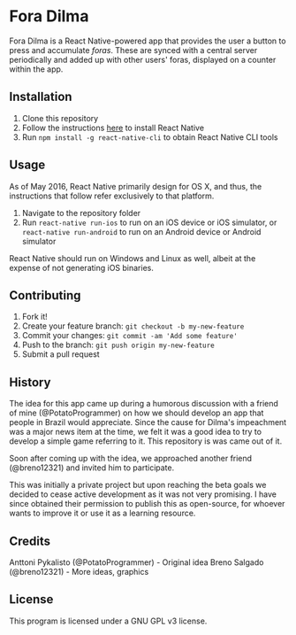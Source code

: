# Fora Dilma

Fora Dilma is a React Native-powered app that provides the user a button to
press and accumulate _foras_. These are synced with a central server
periodically and added up with other users' foras, displayed on a counter within
the app.

## Installation

1. Clone this repository
2. Follow the instructions
   [here](https://facebook.github.io/react-native/docs/getting-started.html) to
   install React Native
3. Run `npm install -g react-native-cli` to obtain React Native CLI tools

## Usage

As of May 2016, React Native primarily design for OS X, and thus, the
instructions that follow refer exclusively to that platform.

1. Navigate to the repository folder
2. Run `react-native run-ios` to run on an iOS device or iOS simulator, or
   `react-native run-android` to run on an Android device or Android simulator

React Native should run on Windows and Linux as well, albeit at the expense of not
generating iOS binaries.

## Contributing

1. Fork it!
2. Create your feature branch: `git checkout -b my-new-feature`
3. Commit your changes: `git commit -am 'Add some feature'`
4. Push to the branch: `git push origin my-new-feature`
5. Submit a pull request

## History

The idea for this app came up during a humorous discussion with a friend of
mine (@PotatoProgrammer) on how we should develop an app that people in Brazil
would appreciate. Since the cause for Dilma's impeachment was a major news item
at the time, we felt it was a good idea to try to develop a simple game
referring to it. This repository is was came out of it.

Soon after coming up with the idea, we approached another friend (@breno12321)
and invited him to participate.

This was initially a private project but upon reaching the beta goals we decided
to cease active development as it was not very promising. I have since obtained
their permission to publish this as open-source, for whoever wants to improve
it or use it as a learning resource.

## Credits

Anttoni Pykalisto (@PotatoProgrammer) - Original idea
Breno Salgado (@breno12321) - More ideas, graphics 

## License

This program is licensed under a GNU GPL v3 license.
